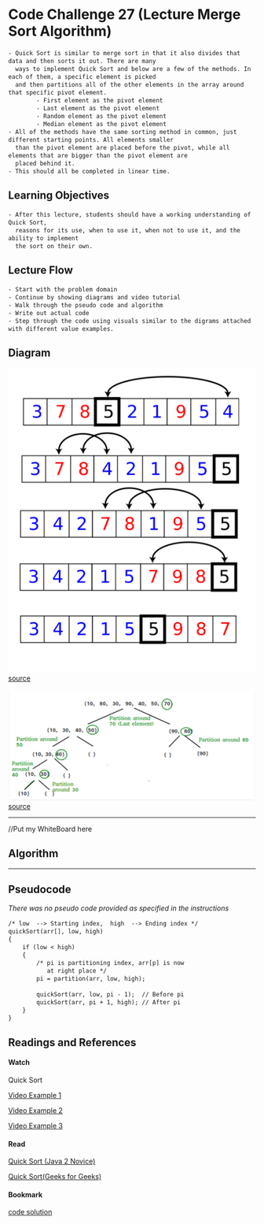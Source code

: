 # Code Challenge 27 (Lecture Merge Sort Algorithm)

    - Quick Sort is similar to merge sort in that it also divides that data and then sorts it out. There are many
      ways to implement Quick Sort and below are a few of the methods. In each of them, a specific element is picked
      and then partitions all of the other elements in the array around that specific pivot element.
            - First element as the pivot element
            - Last element as the pivot element
            - Random element as the pivot element
            - Median element as the pivot element
    - All of the methods have the same sorting method in common, just different starting points. All elements smaller
      than the pivot element are placed before the pivot, while all elements that are bigger than the pivot element are
      placed behind it.
    - This should all be completed in linear time.
      
## Learning Objectives

	- After this lecture, students should have a working understanding of Quick Sort,
	  reasons for its use, when to use it, when not to use it, and the ability to implement 
	  the sort on their own.
	  

## Lecture Flow

    - Start with the problem domain
    - Continue by showing diagrams and video tutorial
    - Walk through the pseudo code and algorithm
    - Write out actual code
    - Step through the code using visuals similar to the digrams attached with different value examples.

## Diagram

![Diamgram1](../assets/quickSort.PNG)
[source](https://java2novice.com/java-sorting-algorithms/quick-sort/)

![Diamgram2](../assets/quickSort2.PNG)
[source](https://www.geeksforgeeks.org/quick-sort/)

**********************************************
//Put my WhiteBoard here

## Algorithm

***********************************************  

## Pseudocode

*There was no pseudo code provided as specified in the instructions*

    /* low  --> Starting index,  high  --> Ending index */
    quickSort(arr[], low, high)
    {
        if (low < high)
        {
            /* pi is partitioning index, arr[p] is now
               at right place */
            pi = partition(arr, low, high);
    
            quickSort(arr, low, pi - 1);  // Before pi
            quickSort(arr, pi + 1, high); // After pi
        }
    }

## Readings and References


#### Watch

Quick Sort

[Video Example 1](https://www.youtube.com/watch?v=Fiot5yuwPAg)

[Video Example 2](https://djitz.com/guides/quick-sort-algorithm-in-java/)

[Video Example 3](https://dzone.com/articles/quicksort-easy-way)


#### Read

[Quick Sort (Java 2 Novice)](https://java2novice.com/java-sorting-algorithms/quick-sort/)

[Quick Sort(Geeks for Geeks)](https://www.geeksforgeeks.org/quick-sort/)

#### Bookmark

[code solution](/src/main/java/QuickSort/QuickSort.java)